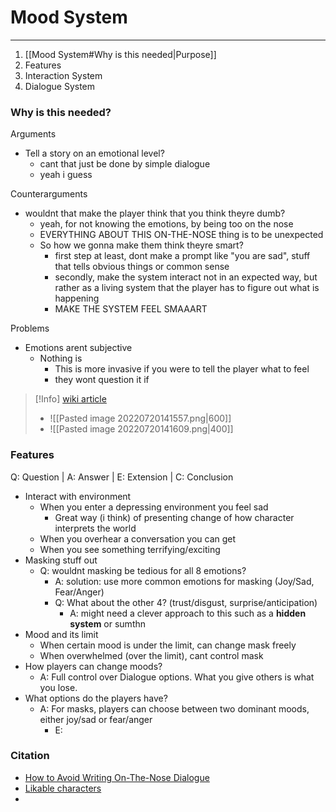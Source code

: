 # Mood System
---
1. [[Mood System#Why is this needed|Purpose]]
2. Features
3. Interaction System
4. Dialogue System

### Why is this needed?
Arguments
- Tell a story on an emotional level?
	- cant that just be done by simple dialogue
	- yeah i guess

Counterarguments
- wouldnt that make the player think that you think theyre dumb?
	- yeah, for not knowing the emotions, by being too on the nose
	- EVERYTHING ABOUT THIS ON-THE-NOSE thing is to be unexpected
	- So how we gonna make them think theyre smart?
		- first step at least, dont make a prompt like "you are sad", stuff that tells obvious things or common sense
		- secondly, make the system interact not in an expected way, but rather as a living system that the player has to figure out what is happening
		- MAKE THE SYSTEM FEEL SMAAART

Problems
- Emotions arent subjective
	- Nothing is
		- This is more invasive if you were to tell the player what to feel
		- they wont question it if

>[!Info]
>[wiki article](https://en.wikipedia.org/wiki/Emotion_classification#:~:text=Tertiary%20emotion,Lust%2FSexual%20desire)
>- ![[Pasted image 20220720141557.png|600]]
>- ![[Pasted image 20220720141609.png|400]]

### Features
Q: Question | A: Answer | E: Extension | C: Conclusion
- Interact with environment
	- When you enter a depressing environment you feel sad
		- Great way (i think) of presenting change of how character interprets the world
	- When you overhear a conversation you can get 
	- When you see something terrifying/exciting
- Masking stuff out
	- Q: wouldnt masking be tedious for all 8 emotions?
		- A: solution: use more common emotions for masking (Joy/Sad, Fear/Anger)
		- Q: What about the other 4? (trust/disgust, surprise/anticipation)
			- A: might need a clever approach to this such as a **hidden system** or sumthn
- Mood and its limit
	- When certain mood is under the limit, can change mask freely
	- When overwhelmed (over the limit), cant control mask
- How players can change moods?
	- A: Full control over Dialogue options. What you give others is what you lose.
- What options do the players have?
	- A: For masks, players can choose between two dominant moods, either joy/sad or fear/anger
		- E: 


### Citation
- [How to Avoid Writing On-The-Nose Dialogue](https://screencraft.org/blog/how-to-avoid-writing-on-the-nose-dialogue/#:~:text=Be%20Subtle%20and%20Use%20Subtext,every%20scene%20that%20you%20write.)
- [Likable characters](https://www.storyflint.com/blog/likable-character)
- 